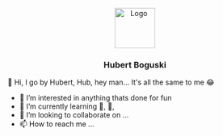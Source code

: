 
<!-- PROJECT LOGO -->
<br />
<div align="center">
  <a href="https://github.com/github_username/repo_name">
    <img src="./hubert.png" alt="Logo" width="80" height="80">
  </a>

<h3 align="center">Hubert Boguski</h3>
</div>

👋 Hi, I go by Hubert, Hub, hey man... It's all the same to me 😂
- 👀 I’m interested in anything thats done for fun 
- 🌱 I’m currently learning 🎸, 🎹, 
- 💞️ I’m looking to collaborate on ...
- 📫 How to reach me ...

<!---
hubert-boguski/hubert-boguski is a ✨ special ✨ repository because its `README.md` (this file) appears on your GitHub profile.
You can click the Preview link to take a look at your changes.
--->
